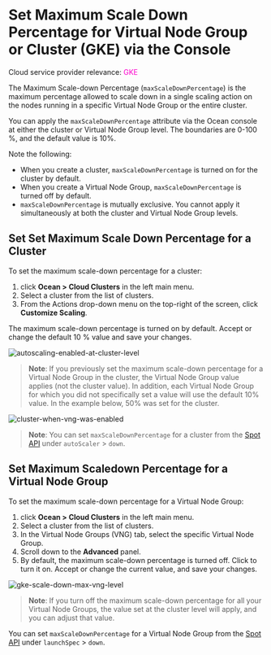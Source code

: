 
<meta name=“robots” content=“noindex”>

# Set Maximum Scale Down Percentage for Virtual Node Group or Cluster (GKE) via the Console

Cloud service provider relevance: <font color="#FC01CC">GKE</font> 

The Maximum Scale-down Percentage (`maxScaleDownPercentage`) is the maximum percentage allowed to scale down in a single scaling action on the nodes running in a specific Virtual Node Group or the entire cluster.

You can apply the `maxScaleDownPercentage` attribute via the Ocean console at either the cluster or Virtual Node Group level. The boundaries are 0-100 %, and the default value is 10%. 

Note the following:

* When you create a cluster, `maxScaleDownPercentage` is turned on for the cluster by default. 
* When you create a Virtual Node Group, `maxScaleDownPercentage` is turned off by default.
* `maxScaleDownPercentage` is mutually exclusive. You cannot apply it simultaneously at both the cluster and Virtual Node Group levels.

## Set Set Maximum Scale Down Percentage for a Cluster

To set the maximum scale-down percentage for a cluster:

1. click **Ocean > Cloud Clusters** in the left main menu.
2. Select a cluster from the list of clusters.
3. From the Actions drop-down menu on the top-right of the screen, click **Customize Scaling**.

The maximum scale-down percentage is turned on by default. Accept or change the default 10 % value and save your changes.

![autoscaling-enabled-at-cluster-level](https://github.com/user-attachments/assets/6e6e639c-5a9a-4311-9ac7-011d269d61e7)

>**Note**: If you previously set the maximum scale-down percentage for a Virtual Node Group in the cluster, the Virtual Node Group value applies (not the cluster value). In addition, each Virtual Node Group for which you did not specifically set a value will use the default 10% value.  In the example below, 50% was set for the cluster.

![cluster-when-vng-was-enabled](https://github.com/user-attachments/assets/a0d2c280-147f-4b8e-a0f0-fdd9a993e997)

>**Note**: You can set `maxScaleDownPercentage` for a cluster from the [Spot API](https://docs.spot.io/api/#tag/Ocean-GKE/operation/OceanGKEClusterCreate) under `autoScaler` > `down`.

## Set Maximum Scaledown Percentage for a Virtual Node Group

To set the maximum scale-down percentage for a Virtual Node Group:

1. click **Ocean > Cloud Clusters** in the left main menu.
2. Select a cluster from the list of clusters.
3. In the Virtual Node Groups (VNG) tab, select the specific Virtual Node Group.
4. Scroll down to the **Advanced** panel.
5. By default, the maximum scale-down percentage is turned off.  Click to turn it on. Accept or change the current value, and save your changes.

![gke-scale-down-max-vng-level](https://github.com/user-attachments/assets/62421150-e705-411a-89a1-c1ee47ed99c3)

>**Note**: If you turn off the maximum scale-down percentage for all your Virtual Node Groups, the value set at the cluster level will apply, and you can adjust that value.

You can set `maxScaleDownPercentage` for a Virtual Node Group from the [Spot API](https://docs.spot.io/api/#tag/Ocean-GKE/operation/OceanGKELaunchSpecCreate) under `launchSpec` > `down`.
